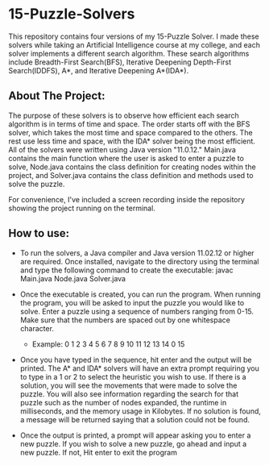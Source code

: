 # 15-Puzzle-Solvers
This repository contains four versions of my 15-Puzzle Solver. I made these solvers while taking an Artificial Intelligence course at my college, and each solver implements a different search algorithm. These search algorithms include Breadth-First Search(BFS), Iterative Deepening Depth-First Search(IDDFS), A*, and Iterative Deepening A*(IDA*).

## About The Project:
The  purpose of these solvers is to observe how efficient each search algorithm is in terms of time and space. The order starts off with the BFS solver, which takes the most time and space compared to the others. The rest use less time and space, with the IDA* solver being the most efficient. All of the solvers were written using Java version "11.0.12." Main.java contains the main function where the user is asked to enter a puzzle to solve, Node.java contains the class definition for creating nodes within the project, and Solver.java contains the class definition and methods used to solve the puzzle.

For convenience, I've included a screen recording inside the repository showing the project running on the terminal.

## How to use:
- To run the solvers, a Java compiler and Java version 11.02.12 or higher are required. Once installed, navigate to the directory using the terminal and type the following command to create the executable: javac Main.java Node.java Solver.java

- Once the executable is created, you can run the program. When running the program, you will be asked to input the puzzle you would like to solve. Enter a puzzle using a sequence of numbers ranging from 0-15. Make sure that the numbers are spaced out by one whitespace character.
  - Example: 0 1 2 3 4 5 6 7 8 9 10 11 12 13 14 0 15

- Once you have typed in the sequence, hit enter and the output will be printed. The A* and IDA* solvers will have an extra prompt requiring you to type in a 1 or 2 to select the heuristic you wish to use. If there is a solution, you will see the movements that were made to solve the puzzle. You will also see information regarding the search for that puzzle such as the number of nodes expanded, the runtime in milliseconds, and the memory usage in Kilobytes. If no solution is found, a message will be returned saying that a solution could not be found.

- Once the output is printed, a prompt will appear asking you to enter a new puzzle. If you wish to solve a new puzzle, go ahead and input a new puzzle. If not, Hit enter to exit the program


